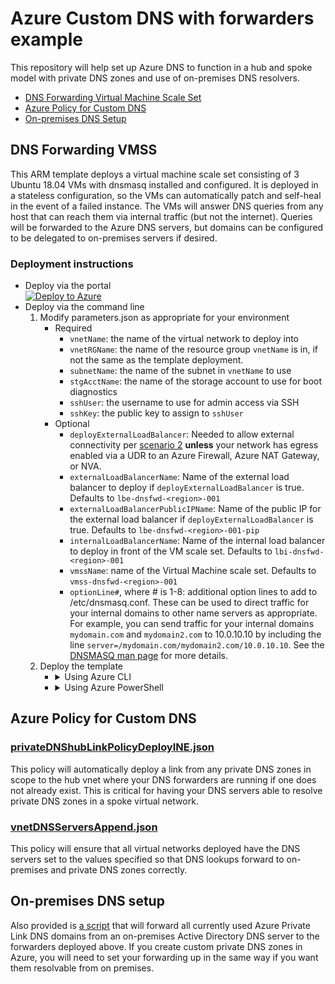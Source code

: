 # Azure Custom DNS with forwarders example

This repository will help set up Azure DNS to function in a hub and spoke model with private DNS zones and use of on-premises DNS resolvers.

- [DNS Forwarding Virtual Machine Scale Set](#dns-forwarding-vmss)
- [Azure Policy for Custom DNS](#azure-policy-for-custom-dns)
- [On-premises DNS Setup](#on-premises-dns-setup)

## DNS Forwarding VMSS
This ARM template deploys a virtual machine scale set consisting of 3 Ubuntu 18.04 VMs with dnsmasq installed and configured. It is deployed in a stateless configuration, so the VMs can automatically patch and self-heal in the event of a failed instance. The VMs will answer DNS queries from any host that can reach them via internal traffic (but not the internet). Queries will be forwarded to the Azure DNS servers, but domains can be configured to be delegated to on-premises servers if desired.

### Deployment instructions
- Deploy via the portal<br>
  [![Deploy to Azure](https://aka.ms/deploytoazurebutton)](https://portal.azure.com/#create/Microsoft.Template/uri/https%3A%2F%2Fraw.githubusercontent.com%2Fphealy%2Fazure-custom-dns%2Fmaster%2Fvmss-dnsfwd%2Ftemplate-vmss.json)
- Deploy via the command line
  1. Modify parameters.json as appropriate for your environment
      - Required
        - `vnetName`: the name of the virtual network to deploy into
        - `vnetRGName`: the name of the resource group `vnetName` is in, if not the same as the template deployment.
        - `subnetName`: the name of the subnet in `vnetName` to use
        - `stgAcctName`: the name of the storage account to use for boot diagnostics
        - `sshUser`: the username to use for admin access via SSH
        - `sshKey`: the public key to assign to `sshUser`
      - Optional
        - `deployExternalLoadBalancer`: Needed to allow external connectivity per [scenario 2](https://docs.microsoft.com/en-us/azure/load-balancer/load-balancer-outbound-connections) **unless** your network has egress enabled via a UDR to an Azure Firewall, Azure NAT Gateway, or NVA.
        - `externalLoadBalancerName`: Name of the external load balancer to deploy if `deployExternalLoadBalancer` is true. Defaults to `lbe-dnsfwd-<region>-001`
        - `externalLoadBalancerPublicIPName`: Name of the public IP for the external load balancer if `deployExternalLoadBalancer` is true. Defaults to `lbe-dnsfwd-<region>-001-pip`
        - `internalLoadBalancerName`: Name of the internal load balancer to deploy in front of the VM scale set. Defaults to `lbi-dnsfwd-<region>-001`
        - `vmssName`: name of the Virtual Machine scale set. Defaults to `vmss-dnsfwd-<region>-001`
        - `optionLine#`, where # is 1-8: additional option lines to add to /etc/dnsmasq.conf. These can be used to direct traffic for your internal domains to other name servers as appropriate. For example, you can send traffic for your internal domains `mydomain.com` and `mydomain2.com` to 10.0.10.10 by including the line `server=/mydomain.com/mydomain2.com/10.0.10.10`. See the [DNSMASQ man page](http://www.thekelleys.org.uk/dnsmasq/docs/dnsmasq-man.html) for more details.
  1. Deploy the template
      - <details>
        <summary>
        Using Azure CLI
        </summary>
        <pre><code>az deployment group create \
          --resource-group rg-hub-dnsfwd-centralus \
          --template-file template-vmss.json \
          --parameters @parameters.json</code></pre>
        </details>
      - <details>
        <summary>
        Using Azure PowerShell
        </summary>
        <pre><code>New-AzResourceGroupDeployment `
          -ResourceGroupName rg-hub-dnsfwd-centralus `
          -TemplateFile .\template-vmss.json `
          -TemplateParameterFile .\parameters.json</code></pre>
        </details>

## Azure Policy for Custom DNS

### [privateDNShubLinkPolicyDeployINE.json](azure-policy/privateDNShubLinkPolicyDeployINE.json)
This policy will automatically deploy a link from any private DNS zones in scope to the hub vnet where your DNS forwarders are running if one does not already exist. This is critical for having your DNS servers able to resolve private DNS zones in a spoke virtual network.

### [vnetDNSServersAppend.json](azure-policy/vnetDNSServersAppend.json)
This policy will ensure that all virtual networks deployed have the DNS servers set to the values specified so that DNS lookups forward to on-premises and private DNS zones correctly.

## On-premises DNS setup

Also provided is [a script](ad-dns/Add-AzureDNSFowarderZones.ps1) that will forward all currently used Azure Private Link DNS domains from an on-premises Active Directory DNS server to the forwarders deployed above. If you create custom private DNS zones in Azure, you will need to set your forwarding up in the same way if you want them resolvable from on premises.
